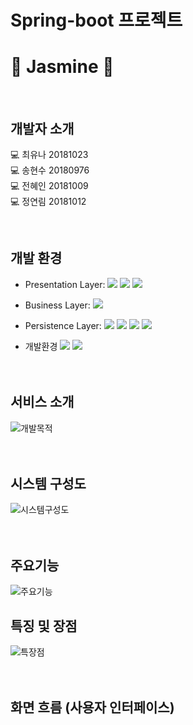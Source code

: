 # Spring-boot 프로젝트
# 🔮 Jasmine 🔮

</br>

## 개발자 소개
💻 최유나 20181023 </br>
💻 송현수 20180976 </br>
💻 전혜인 20181009 </br>
💻 정연림 20181012 </br>

</br>

## 개발 환경
<span>
 
 - Presentation Layer: <img src="https://img.shields.io/badge/JavaScript-F7DF1E?style=flat-square&logo=JavaScript&logoColor=white"/>  <img src="https://img.shields.io/badge/CSS3-1572B6?style=flat-square&logo=css3&logoColor=white"/>
  <img src="https://img.shields.io/badge/HTML5-E34F26?style=flat-square&logo=HTML5&logoColor=white"/> </br>
 
- Business Layer:
 <img src="https://img.shields.io/badge/Java-007396?style=flat-square&logo=Java&logoColor=white"/>  </br>

- Persistence Layer:
  <img src="https://img.shields.io/badge/SpringBoot-6DB33F?style=flat-square&logo=SpringBoot&logoColor=white"/> 
  <img src="https://img.shields.io/badge/SQL-CC2927?style=flat-square&logo=SpringBoot&logoColor=white"/> 
  <img src="https://img.shields.io/badge/MyBatis-6100A5?style=flat-square&logo=SpringBoot&logoColor=white"/> 
  <img src="https://img.shields.io/badge/Tiles-000000?style=flat-square&logo=Tile&logoColor=white"/> 
  
- 개발환경 
  <img src="https://img.shields.io/badge/Eclipse IDE-2C2255?style=flat-square&logo=Eclipse IDE&logoColor=white"/>
  <img src="https://img.shields.io/badge/GitHub-181717.svg?&style=flat-square&logo=GitHub&logoColor=white"/>
</span></br></br></br>

## 서비스 소개
![개발목적](https://user-images.githubusercontent.com/84562885/171030540-af2fa3e2-c2d9-44a1-ab40-9e3041192f2a.PNG) </br></br></br>

## 시스템 구성도
![시스템구성도](https://user-images.githubusercontent.com/84562885/171030528-275abe79-059b-4884-92a1-5abfdb9951ac.PNG) </br></br></br>

## 주요기능
![주요기능](https://user-images.githubusercontent.com/84562885/171030536-1de932db-3912-4ab2-a29d-528866a8603e.PNG)

## 특징 및 장점
![특장점](https://user-images.githubusercontent.com/84562885/171030537-4756bbe2-1e20-45e6-afc2-a7f50e7b36a8.PNG) </br></br></br>

## 화면 흐름 (사용자 인터페이스)


